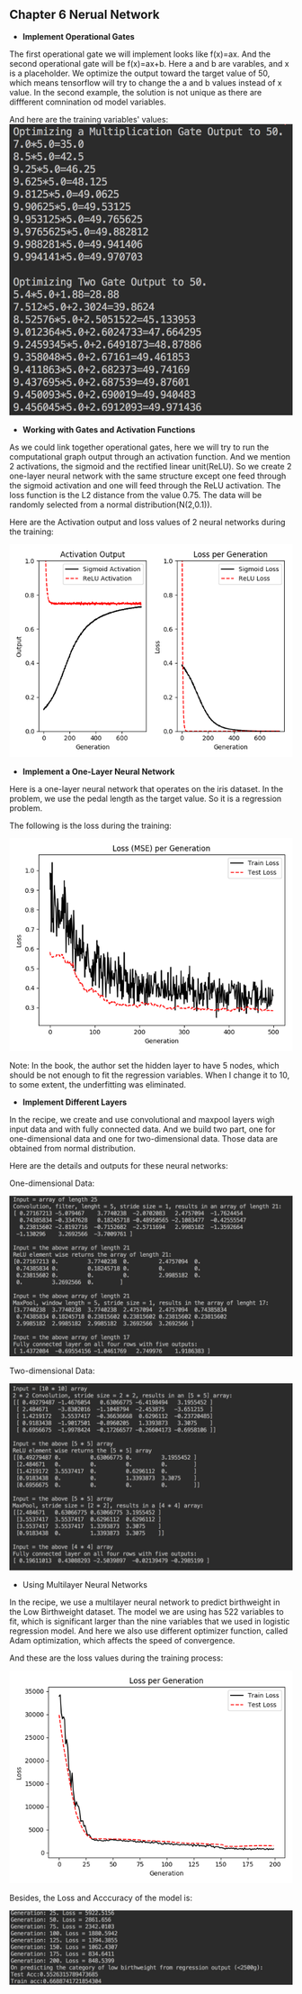 ## Chapter 6 Nerual Network

* **Implement Operational Gates**

The first operational gate we will implement looks like f(x)=ax. And the second operational gate will be f(x)=ax+b. Here a and b are varables, and x is a placeholder. We optimize the output toward the target value of 50, which means tensorflow will try to change the a and b values instead of x value. In the second example, the solution is not unique as there are diffferent comnination od model variables. 

And here are the training variables' values:
![OptionalGate](Image/OperationalGate.png)

* **Working with Gates and Activation Functions**

As we could link together operational gates, here we will try to run the computational graph output through an activation function. And we mention 2 activations, the sigmoid and the rectified linear unit(ReLU). So we create 2 one-layer neural network with the same structure except one feed through the sigmoid activation and one will feed through the ReLU activation. The loss function is the L2 distance from the value 0.75. The data will be randomly selected from a normal distribution(N(2,0.1)).  

Here are the Activation output and loss values of 2 neural networks during the training:

![Gates&ActivationSigmoid&Relu](Image/Gates&ActivationSigmoid&Relu.png)

* **Implement a One-Layer Neural Network**

Here is a one-layer neural network that operates on the iris dataset. In the problem, we use the pedal length as the target value. So it is a regression problem. 

The following is the loss during the training:

![OneHiddenLayer](Image/OneHiddenLayer.png)

Note: In the book, the author set the hidden layer to have 5 nodes, which should be not enough to fit the regression variables. When I change it to 10, to some extent, the underfitting was eliminated.

* **Implement Different Layers**

In the recipe, we create and use convolutional and maxpool layers wigh input data and with fully connected data. And we build two part, one for one-dimensional data and one for two-dimensional data. Those data are obtained from normal distribution.

Here are the details and outputs for these neural networks:

One-dimensional Data:

![Inplement1dNeuralNetwork](Image/Inplement1dNeuralNetwork.png)

Two-dimensional Data:

![Implement2dNeuralNetwork](Image/Implement2dNeuralNetwork.png)

* Using Multilayer Neural Networks

In the recipe, we use a multilayer neural network to predict birthweight in the Low Birthweight dataset. The model we are using has 522 variables to fit, which is significant larger than the nine variables that we used in logistic regression model. And here we also use different optimizer function, called Adam optimization, which affects the speed of convergence.

And these are the loss values during the training process:

![MultilayerNeuralNetwork](Image/MultilayerNeuralNetwork.png)

Besides, the Loss and Acccuracy of the model is:

![MultilayerNetworkAccuracy](Image/MultilayerNetworkAccuracy.png)